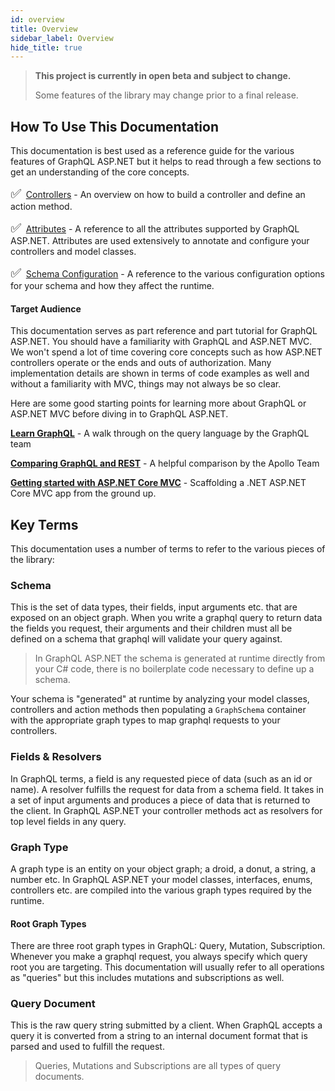 ```yaml
---
id: overview
title: Overview
sidebar_label: Overview
hide_title: true
---
```


> **This project is currently in open beta and subject to change.**
>
> Some features of the library may change prior to a final release.

## How To Use This Documentation

This documentation is best used as a reference guide for the various features of GraphQL ASP.NET but it helps to read through a few sections to get an understanding of the core concepts.

<span style="font-size:20px;vertical-align: center;">&#9989;</span>&nbsp; [Controllers](../controllers/actions) -
An overview on how to build a controller and define an action method.

<span style="font-size:20px;vertical-align: center;">&#9989;</span>&nbsp; [Attributes](../reference/attributes) - A reference to all the attributes supported by GraphQL ASP.NET. Attributes are used extensively to annotate and configure your controllers and model classes.

<span style="font-size:20px;vertical-align: center;">&#9989;</span>&nbsp;   [Schema Configuration](../reference/schema-configuration) - A reference to the various configuration options for your schema and how they affect the runtime.

#### Target Audience

This documentation serves as part reference and part tutorial for GraphQL ASP.NET. You should have a familiarity with GraphQL and ASP.NET MVC. We won't spend a lot of time covering core concepts such as how ASP.NET controllers operate or the ends and outs of authorization. Many implementation details are shown in terms of code examples as well and without a familiarity with MVC, things may not always be so clear.

Here are some good starting points for learning more about GraphQL or ASP.NET MVC before diving in to GraphQL ASP.NET.

[**Learn GraphQL**](https://graphql.org/learn/) - A walk through on the query language by the GraphQL team

[**Comparing GraphQL and REST**](https://blog.apollographql.com/graphql-vs-rest-5d425123e34b) - A helpful comparison by the Apollo Team

[**Getting started with ASP.NET Core MVC**](https://docs.microsoft.com/en-us/aspnet/core/tutorials/first-mvc-app/start-mvc?view=aspnetcore-5.0&tabs=visual-studio) - Scaffolding a .NET ASP.NET Core MVC app from the ground up.

## Key Terms

This documentation uses a number of terms to refer to the various pieces of the library:

### Schema
This is the set of data types, their fields, input arguments etc. that are exposed on an object graph. When you write a graphql query to return data the fields you request, their arguments and their children must all be defined on a schema that graphql will validate your query against.  

> In GraphQL ASP.NET the schema is generated at runtime directly from your C# code, there is no boilerplate code necessary to define up a schema.

Your schema is "generated" at runtime by analyzing your model classes, controllers and action methods then populating a `GraphSchema` container with the appropriate graph types to map graphql requests to your controllers. 

### Fields & Resolvers
In GraphQL terms, a field is any requested piece of data (such as an id or  name).  A resolver fulfills the request for data from a schema field. It takes in a set of input arguments and produces a piece of data that is returned to the client. In GraphQL ASP.NET your controller methods act as resolvers for top level fields in any query.

### Graph Type

A graph type is an entity on your object graph; a droid, a donut, a string, a number etc.  In GraphQL ASP.NET your model classes, interfaces, enums, controllers etc. are compiled into the various graph types required by the runtime.

#### Root Graph Types
There are three root graph types in GraphQL: Query, Mutation, Subscription. Whenever you make a graphql request, you always specify which query root you are targeting. This documentation will usually refer to all operations as "queries" but this includes mutations and subscriptions as well.

### Query Document
This is the raw query string submitted by a client. When GraphQL accepts a query it is converted from a string to an internal document format that is parsed and used to fulfill the request.  

> Queries, Mutations and Subscriptions are all types of query documents.

